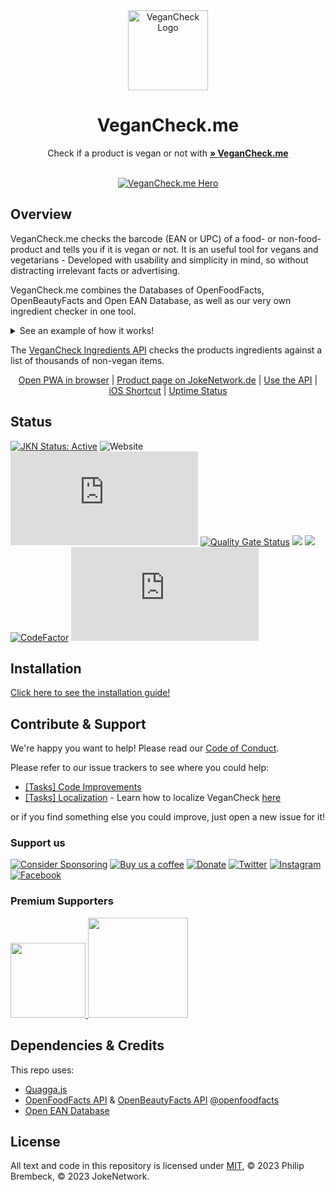 <div align="center">
<img width="128px" src="https://user-images.githubusercontent.com/4144601/233675806-32769506-f311-416b-80f4-2e8aff0a85a9.svg" alt="VeganCheck Logo">

# VeganCheck.me

Check if a product is vegan or not with <a href="https://vegancheck.me"><strong>» VeganCheck.me</strong></a>

<br/>
<a href="https://vegancheck.me"><img src="https://user-images.githubusercontent.com/4144601/233676587-c0b1f89a-9e1f-49f9-b4b9-fdbf1e592f5f.png" alt="VeganCheck.me Hero" align="center"></a>
</div>

## Overview
VeganCheck.me checks the barcode (EAN or UPC) of a food- or non-food-product and tells you if it is vegan or not. It is an useful tool for vegans and vegetarians - Developed with usability and simplicity in mind, so without distracting irrelevant facts or advertising.
	
VeganCheck.me combines the Databases of OpenFoodFacts, OpenBeautyFacts and Open EAN Database, as well as our very own ingredient checker in one tool. 
<details>
  <summary>See an example of how it works!</summary>
  <img src="https://user-images.githubusercontent.com/4144601/198900839-8dc58d58-fdb8-48b6-93e4-a4662ae64954.mov" width="300">
  <img src="https://user-images.githubusercontent.com/4144601/198900861-49ef1a5f-0663-4d73-b72d-d147cddaabd3.MP4" width="300">
</details>	

	
The [VeganCheck Ingredients API](https://github.com/JokeNetwork/VeganCheck.me-API) checks the products ingredients against a list of thousands of non-vegan items.

<p align="center">
<a href="https://vegancheck.me">Open PWA in browser</a> | <a href="https://jokenetwork.de/#projects">Product page on JokeNetwork.de</a> | <a href="https://jokenetwork.de/vegancheck-api">Use the API</a> | <a href="https://shareshortcuts.com/shortcuts/2224-vegancheck.html">iOS Shortcut</a> | <a href="https://stats.uptimerobot.com/LY1gRuP5j6">Uptime Status</a>
</p>

## Status
<a href="https://jokenetwork.de/badges"><img alt="JKN Status: Active" src="https://jokenetwork.de/assets/img/gitstatus/active.svg"></a>
![Website](https://img.shields.io/website?down_color=red&down_message=down&up_color=green&up_message=up&url=https%3A%2F%2Fvegancheck.me)
![Mozilla HTTP Observatory Grade](https://img.shields.io/mozilla-observatory/grade-score/vegancheck.me?publish)
<a href="https://sonarcloud.io/summary/new_code?id=JokeNetwork_vegancheck.me"><img alt="Quality Gate Status" src="https://sonarcloud.io/api/project_badges/measure?project=JokeNetwork_vegancheck.me&metric=alert_status"></a>
<a href="https://codeclimate.com/github/JokeNetwork/vegancheck.me/maintainability"><img src="https://api.codeclimate.com/v1/badges/3e4c87c9f6b92b9e13b5/maintainability" /></a>
<a href="https://www.codacy.com/gh/JokeNetwork/vegancheck.me/dashboard?utm_source=github.com&amp;utm_medium=referral&amp;utm_content=JokeNetwork/vegancheck.me&amp;utm_campaign=Badge_Grade"><img src="https://app.codacy.com/project/badge/Grade/88f4f14676db4160881af922125245d7"/></a>
<a href="https://www.codefactor.io/repository/github/jokenetwork/vegancheck.me"><img src="https://www.codefactor.io/repository/github/jokenetwork/vegancheck.me/badge" alt="CodeFactor" /></a>
![GitHub language count](https://img.shields.io/github/languages/count/jokenetwork/vegancheck.me)

	
## Installation
[Click here to see the installation guide!](https://jokenetwork.github.io/vegancheck.me/)

## Contribute & Support
We're happy you want to help! Please read our [Code of Conduct](https://github.com/JokeNetwork/vegancheck.me/blob/main/CODE_OF_CONDUCT.md).

Please refer to our issue trackers to see where you could help: 
- [[Tasks] Code Improvements](https://github.com/JokeNetwork/vegancheck.me/issues/52)
- [[Tasks] Localization](https://github.com/JokeNetwork/vegancheck.me/issues/59) - Learn how to localize VeganCheck [here](https://jokenetwork.github.io/vegancheck.me/localization)

or if you find something else you could improve, just open a new issue for it!

### Support us
<a href="https://github.com/sponsors/philipbrembeck"><img src="https://img.shields.io/badge/Sponsor%20on%20GitHub-white.svg?logo=githubsponsors" alt="Consider Sponsoring"></a>
<a href="https://ko-fi.com/vegancheck"><img src="https://img.shields.io/badge/Buy%20us%20a%20coffee-white.svg?logo=kofi" alt="Buy us a coffee"></a>
<a href="https://www.paypal.com/donate/?hosted_button_id=J7TEA8GBPN536"><img src="https://shields.io/badge/Donate%20with%20PayPal-blue?style=flat&logo=Paypal" alt="Donate"></a> <a href="https://veganism.social/@vegancheck" rel="me"><img src="https://img.shields.io/twitter/url?label=@vegancheck@veganism.social&logo=mastodon&logoColor=grey&url=https%3A%2F%2Ftwitter.com%2Fvegancheckme" alt="Twitter"></a> 
<a href="https://instagram.com/vegancheck.me"><img src="https://img.shields.io/twitter/url?label=vegancheck.me&logo=instagram&logoColor=grey&url=https%3A%2F%2Finstagram.com%2Fvegancheck.me" alt="Instagram"></a>
<a href="https://fb.me/vegancheck.me"><img src="https://img.shields.io/twitter/url?label=vegancheck.me&logo=facebook&logoColor=grey&url=https%3A%2F%2Ffb.me%2Fvegancheck.me" alt="Facebook"></a> 

### Premium Supporters
<a href="https://veganism.social/@mvtracing">
	<picture>
	  <source srcset="https://user-images.githubusercontent.com/4144601/218593453-28333f8a-3e24-46d2-8bc9-856eb2e4a390.png" media="(prefers-color-scheme: dark)" width="120">
	  <img src="https://user-images.githubusercontent.com/4144601/218593448-cde11d35-97ec-498d-8aa9-6613ed5471bd.png" width="120">
	</picture>
</a>

<a href="https://philip.media">
	<picture>
	  <source srcset="https://user-images.githubusercontent.com/4144601/218594015-e28f4b94-c6ac-4ad7-842f-83296adc9d74.svg" media="(prefers-color-scheme: dark)" width="160">
	  <img src="https://user-images.githubusercontent.com/4144601/218594012-3a5968bc-5145-4f7a-aeed-e411164ddb71.svg" width="160">
	</picture>
</a>

## Dependencies & Credits 

This repo uses:
* [Quagga.js](https://serratus.github.io/quaggaJS/)
* [OpenFoodFacts API](https://openfoodfacts.org/) & [OpenBeautyFacts API](https://openbeautyfacts.org/) [@openfoodfacts](https://github.com/openfoodfacts)
* [Open EAN Database](https://opengtindb.org)

## License

All text and code in this repository is licensed under [MIT](https://github.com/jokenetwork/VeganCheck.me/blob/main/LICENSE), © 2023 Philip Brembeck, © 2023 JokeNetwork.
